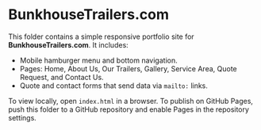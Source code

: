 # BunkhouseTrailers.com

This folder contains a simple responsive portfolio site for **BunkhouseTrailers.com**. It includes:

- Mobile hamburger menu and bottom navigation.
- Pages: Home, About Us, Our Trailers, Gallery, Service Area, Quote Request, and Contact Us.
- Quote and contact forms that send data via `mailto:` links.

To view locally, open `index.html` in a browser. To publish on GitHub Pages, push this folder to a GitHub repository and enable Pages in the repository settings.
